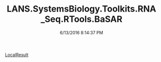 ﻿---
title: LANS.SystemsBiology.Toolkits.RNA_Seq.RTools.BaSAR
date: 6/13/2016 8:14:37 PM
---

[LocalResult](T-LANS.SystemsBiology.Toolkits.RNA_Seq.RTools.BaSAR.LocalResult.html)
